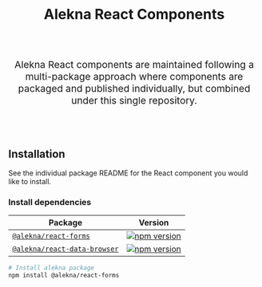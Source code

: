 <br />
<h1 align="center">
  Alekna React Components
</h1>
<br />
<br />
<p align="center" style="font-size: 1.2rem;">
Alekna React components are maintained following a multi-package approach where
components are packaged and published individually, but combined under
this single repository.
</p>
<br />
<br />

## Installation

See the individual package README for the React component you would like
to install.

### Install dependencies

| Package                                                      | Version                                                                       |
| ------------------------------------------------------------ | ----------------------------------------------------------------------------- |
| [`@alekna/react-forms`](packages/alekna-forms)               | [![npm version][react-forms npm version]][react-forms npm link]               |
| [`@alekna/react-data-browser`](packages/alekna-data-browser) | [![npm version][react-data-browser npm version]][react-data-browser npm link] |

```sh
# Install alekna package
npm install @alekna/react-forms
```

[react-forms npm version]: https://img.shields.io/npm/v/@alekna/react-forms.svg?style=flat-square
[react-forms npm link]: https://www.npmjs.com/package/@alekna/react-forms
[react-data-browser npm version]: https://img.shields.io/npm/v/@alekna/react-data-browser.svg?style=flat-square
[react-data-browser npm link]: https://www.npmjs.com/package/@alekna/react-data-browser

<!-- Packages -->

